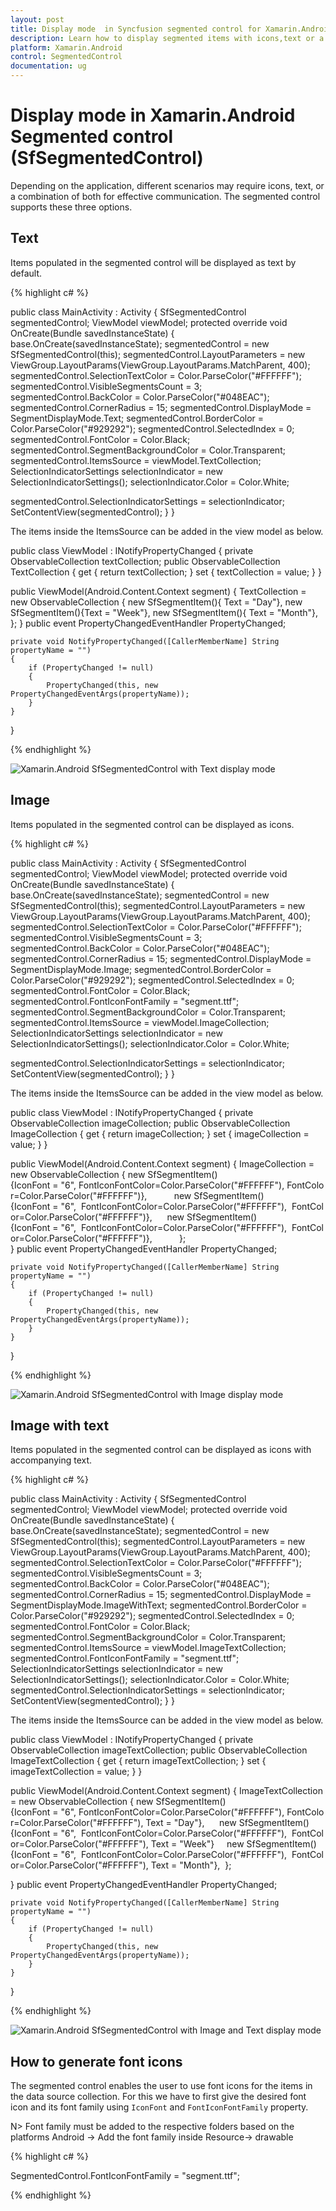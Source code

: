 ```yaml
---
layout: post
title: Display mode  in Syncfusion segmented control for Xamarin.Android
description: Learn how to display segmented items with icons,text or a combination of both icon and text in Segmented control
platform: Xamarin.Android
control: SegmentedControl
documentation: ug
---
```


# Display mode in Xamarin.Android Segmented control (SfSegmentedControl)

Depending on the application, different scenarios may require icons, text, or a combination of both for effective communication. The segmented control supports these three options.

## Text

Items populated in the segmented control will be displayed as text by default.

{% highlight c# %}

public class MainActivity : Activity
{
SfSegmentedControl segmentedControl;
ViewModel viewModel;
protected override void OnCreate(Bundle savedInstanceState)
{
base.OnCreate(savedInstanceState);
segmentedControl = new SfSegmentedControl(this);
segmentedControl.LayoutParameters = new ViewGroup.LayoutParams(ViewGroup.LayoutParams.MatchParent, 400);
segmentedControl.SelectionTextColor = Color.ParseColor("#FFFFFF");
segmentedControl.VisibleSegmentsCount = 3;
segmentedControl.BackColor = Color.ParseColor("#048EAC");
segmentedControl.CornerRadius = 15;
segmentedControl.DisplayMode = SegmentDisplayMode.Text;
segmentedControl.BorderColor = Color.ParseColor("#929292");
segmentedControl.SelectedIndex = 0;
segmentedControl.FontColor = Color.Black;
segmentedControl.SegmentBackgroundColor = Color.Transparent;
segmentedControl.ItemsSource = viewModel.TextCollection;
SelectionIndicatorSettings selectionIndicator = new SelectionIndicatorSettings();
selectionIndicator.Color = Color.White;

segmentedControl.SelectionIndicatorSettings = selectionIndicator;
SetContentView(segmentedControl);
}
}

The items inside the ItemsSource can be added in the view model as below.

public class ViewModel : INotifyPropertyChanged
{
private ObservableCollection<SfSegmentItem> textCollection;
public ObservableCollection<SfSegmentItem> TextCollection
{
    get { return textCollection; }
    set { textCollection = value; }
}

public ViewModel(Android.Content.Context segment)
{
    TextCollection = new ObservableCollection<SfSegmentItem>
    {
    new SfSegmentItem(){ Text = "Day"},
    new SfSegmentItem(){Text = "Week"},
    new SfSegmentItem(){ Text = "Month"},
    };
}
public event PropertyChangedEventHandler PropertyChanged;

    private void NotifyPropertyChanged([CallerMemberName] String propertyName = "")
    {
        if (PropertyChanged != null)
        {
            PropertyChanged(this, new PropertyChangedEventArgs(propertyName));
        }
    }
}
    

{% endhighlight %}

![Xamarin.Android SfSegmentedControl with Text display mode](images/Display-mode/Xamarin_Android_Text.png)

## Image 

Items populated in the segmented control can be displayed as icons.

{% highlight c# %}

public class MainActivity : Activity
{
SfSegmentedControl segmentedControl;
ViewModel viewModel;
protected override void OnCreate(Bundle savedInstanceState)
{
base.OnCreate(savedInstanceState);
segmentedControl = new SfSegmentedControl(this);
segmentedControl.LayoutParameters = new ViewGroup.LayoutParams(ViewGroup.LayoutParams.MatchParent, 400);
segmentedControl.SelectionTextColor = Color.ParseColor("#FFFFFF");
segmentedControl.VisibleSegmentsCount = 3;
segmentedControl.BackColor = Color.ParseColor("#048EAC");
segmentedControl.CornerRadius = 15;
segmentedControl.DisplayMode = SegmentDisplayMode.Image;
segmentedControl.BorderColor = Color.ParseColor("#929292");
segmentedControl.SelectedIndex = 0;
segmentedControl.FontColor = Color.Black;
segmentedControl.FontIconFontFamily = "segment.ttf";
segmentedControl.SegmentBackgroundColor = Color.Transparent;
segmentedControl.ItemsSource = viewModel.ImageCollection;
SelectionIndicatorSettings selectionIndicator = new SelectionIndicatorSettings();
selectionIndicator.Color = Color.White;

segmentedControl.SelectionIndicatorSettings = selectionIndicator;
SetContentView(segmentedControl);
}
}

The items inside the ItemsSource can be added in the view model as below.

public class ViewModel : INotifyPropertyChanged
{
private ObservableCollection<SfSegmentItem> imageCollection;
public ObservableCollection<SfSegmentItem> ImageCollection
{
    get { return imageCollection; }
    set { imageCollection = value; }
}

public ViewModel(Android.Content.Context segment)
{
ImageCollection = new ObservableCollection<SfSegmentItem>
{
new SfSegmentItem(){IconFont = "6", FontIconFontColor=Color.ParseColor("#FFFFFF"), FontColor=Color.ParseColor("#FFFFFF")},          
new SfSegmentItem(){IconFont = "6",  FontIconFontColor=Color.ParseColor("#FFFFFF"),  FontColor=Color.ParseColor("#FFFFFF")},     
new SfSegmentItem(){IconFont = "6",  FontIconFontColor=Color.ParseColor("#FFFFFF"),  FontColor=Color.ParseColor("#FFFFFF")},          
};  
}
public event PropertyChangedEventHandler PropertyChanged;

    private void NotifyPropertyChanged([CallerMemberName] String propertyName = "")
    {
        if (PropertyChanged != null)
        {
            PropertyChanged(this, new PropertyChangedEventArgs(propertyName));
        }
    }
}
    

{% endhighlight %}

![Xamarin.Android SfSegmentedControl with Image display mode](images/Display-mode/Xamarin_Android_Image.png)

## Image with text

Items populated in the segmented control can be displayed as icons with accompanying text.

{% highlight c# %}

public class MainActivity : Activity
{
SfSegmentedControl segmentedControl;
ViewModel viewModel;
protected override void OnCreate(Bundle savedInstanceState)
{
base.OnCreate(savedInstanceState);
segmentedControl = new SfSegmentedControl(this);
segmentedControl.LayoutParameters = new ViewGroup.LayoutParams(ViewGroup.LayoutParams.MatchParent, 400);
segmentedControl.SelectionTextColor = Color.ParseColor("#FFFFFF");
segmentedControl.VisibleSegmentsCount = 3;
segmentedControl.BackColor = Color.ParseColor("#048EAC");
segmentedControl.CornerRadius = 15;
segmentedControl.DisplayMode = SegmentDisplayMode.ImageWithText;
segmentedControl.BorderColor = Color.ParseColor("#929292");
segmentedControl.SelectedIndex = 0;
segmentedControl.FontColor = Color.Black;
segmentedControl.SegmentBackgroundColor = Color.Transparent;
segmentedControl.ItemsSource = viewModel.ImageTextCollection;
segmentedControl.FontIconFontFamily = "segment.ttf";
SelectionIndicatorSettings selectionIndicator = new SelectionIndicatorSettings();
selectionIndicator.Color = Color.White;
segmentedControl.SelectionIndicatorSettings = selectionIndicator;
SetContentView(segmentedControl);
}
}

The items inside the ItemsSource can be added in the view model as below.

public class ViewModel : INotifyPropertyChanged
{
private ObservableCollection<SfSegmentItem> imageTextCollection;
public ObservableCollection<SfSegmentItem> ImageTextCollection
{
    get { return imageTextCollection; }
    set { imageTextCollection = value; }
}

public ViewModel(Android.Content.Context segment)
{
ImageTextCollection = new ObservableCollection<SfSegmentItem>
{
new SfSegmentItem(){IconFont = "6", FontIconFontColor=Color.ParseColor("#FFFFFF"), FontColor=Color.ParseColor("#FFFFFF"), Text = "Day"},     
new SfSegmentItem(){IconFont = "6",  FontIconFontColor=Color.ParseColor("#FFFFFF"),  FontColor=Color.ParseColor("#FFFFFF"), Text = "Week"}    
new SfSegmentItem(){IconFont = "6",  FontIconFontColor=Color.ParseColor("#FFFFFF"),  FontColor=Color.ParseColor("#FFFFFF"), Text = "Month"}, 
};
  
}
public event PropertyChangedEventHandler PropertyChanged;

    private void NotifyPropertyChanged([CallerMemberName] String propertyName = "")
    {
        if (PropertyChanged != null)
        {
            PropertyChanged(this, new PropertyChangedEventArgs(propertyName));
        }
    }
}

{% endhighlight %}

![Xamarin.Android SfSegmentedControl with Image and Text display mode](images/Display-mode/Xamarin_Android_ImagewithText.png)

## How to generate font icons

The segmented control enables the user to use font icons for the items in the data source collection. For this we have to first give the desired font icon and its font family using `IconFont` and `FontIconFontFamily` property.

N> Font family must be added to the respective folders based on the platforms 
Android -> Add the font family inside Resource-> drawable

{% highlight c# %}

SegmentedControl.FontIconFontFamily = "segment.ttf";

{% endhighlight %}

